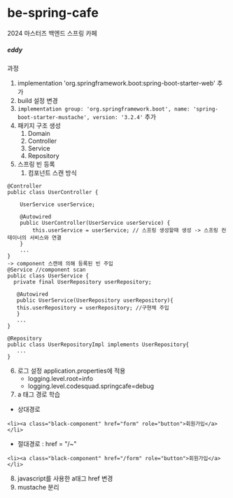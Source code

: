 # be-spring-cafe
2024 마스터즈 백엔드 스프링 카페
##### eddy

과정
1. implementation 'org.springframework.boot:spring-boot-starter-web' 추가
2. build 설정 변경
3. ``implementation group: 'org.springframework.boot', name: 'spring-boot-starter-mustache', version: '3.2.4'`` 추가
4. 패키지 구조 생성
   1. Domain
   2. Controller
   3. Service
   4. Repository
5. 스프링 빈 등록
    1. 컴포넌트 스캔 방식
```
@Controller
public class UserController {

    UserService userService;

    @Autowired
    public UserController(UserService userService) {
        this.userService = userService; // 스프링 생성할때 생성 -> 스프링 컨테이너의 서비스와 연결
    }
    ...
}
-> component 스캔에 의해 등록된 빈 주입
@Service //component scan
public class UserService {
  private final UserRepository userRepository;

   @Autowired
   public UserService(UserRepository userRepository){
   this.userRepository = userRepository; //구현체 주입
   }
   ...
}   

@Repository
public class UserRepositoryImpl implements UserRepository{
   ...
}
```
6. 로그 설정 application.properties에 적용
   - logging.level.root=info
   - logging.level.codesquad.springcafe=debug
7. a 태그 경로 학습
- 상대경로
```
<li><a class="black-component" href="form" role="button">회원가입</a></li> 
```
- 절대경로 : href = "/~"
```
<li><a class="black-component" href="/form" role="button">회원가입</a></li>
```
8. javascript를 사용한 a태그 href 변경
9. mustache 분리
